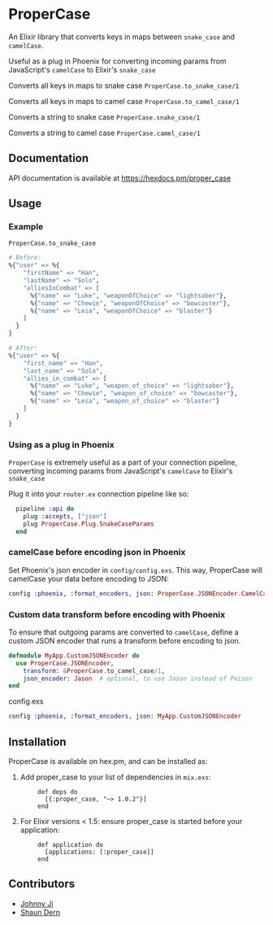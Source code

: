# ProperCase

An Elixir library that converts keys in maps between `snake_case` and `camelCase`.

Useful as a plug in Phoenix for converting incoming params from JavaScript's `camelCase` to Elixir's `snake_case`

Converts all keys in  maps to snake case
`ProperCase.to_snake_case/1`

Converts all keys in maps to camel case
`ProperCase.to_camel_case/1`

Converts a string to snake case
`ProperCase.snake_case/1`

Converts a string to camel case
`ProperCase.camel_case/1`


## Documentation

API documentation is available at https://hexdocs.pm/proper_case


## Usage


### Example
`ProperCase.to_snake_case`
```elixir
# Before:
%{"user" => %{
    "firstName" => "Han",
    "lastName" => "Solo",
    "alliesInCombat" => [
      %{"name" => "Luke", "weaponOfChoice" => "lightsaber"},
      %{"name" => "Chewie", "weaponOfChoice" => "bowcaster"},
      %{"name" => "Leia", "weaponOfChoice" => "blaster"}
    ]
  }
}

# After:
%{"user" => %{
    "first_name" => "Han",
    "last_name" => "Solo",
    "allies_in_combat" => [
      %{"name" => "Luke", "weapon_of_choice" => "lightsaber"},
      %{"name" => "Chewie", "weapon_of_choice" => "bowcaster"},
      %{"name" => "Leia", "weapon_of_choice" => "blaster"}
    ]
  }
}
```


### Using as a plug in Phoenix

`ProperCase` is extremely useful as a part of your connection pipeline, converting incoming params from
JavaScript's `camelCase` to Elixir's `snake_case`

Plug it into your `router.ex` connection pipeline like so:

```elixir
  pipeline :api do
    plug :accepts, ["json"]
    plug ProperCase.Plug.SnakeCaseParams
  end
```

### camelCase before encoding json in Phoenix

Set Phoenix's json encoder in `config/config.exs`. This way, ProperCase will camelCase your data before encoding to JSON:

```elixir
config :phoenix, :format_encoders, json: ProperCase.JSONEncoder.CamelCase
```

### Custom data transform before encoding with Phoenix

To ensure that outgoing params are converted to `camelCase`, define a custom JSON encoder that runs a transform before encoding to json.

```elixir
defmodule MyApp.CustomJSONEncoder do
  use ProperCase.JSONEncoder,
    transform: &ProperCase.to_camel_case/1,
    json_encoder: Jason  # optional, to use Jason instead of Poison
end
```

config.exs

```elixir
config :phoenix, :format_encoders, json: MyApp.CustomJSONEncoder
```


## Installation

ProperCase is available on hex.pm, and can be installed as:

  1. Add proper_case to your list of dependencies in `mix.exs`:
```
        def deps do
          [{:proper_case, "~> 1.0.2"}]
        end
```
  2. For Elixir versions < 1.5: ensure proper_case is started before your application:
```
        def application do
          [applications: [:proper_case]]
        end
```



## Contributors

- [Johnny Ji](https://github.com/johnnyji)
- [Shaun Dern](https://github.com/smdern)
